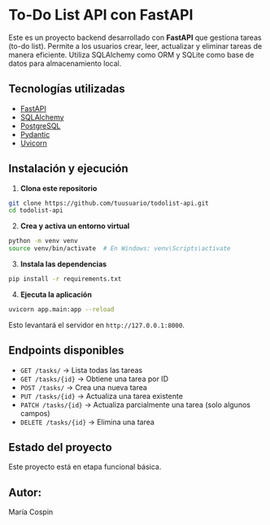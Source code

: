 # To-Do List API con FastAPI

Este es un proyecto backend desarrollado con **FastAPI** que gestiona tareas (to-do list). Permite a los usuarios crear, leer, actualizar y eliminar tareas de manera eficiente. Utiliza SQLAlchemy como ORM y SQLite como base de datos para almacenamiento local.

## Tecnologías utilizadas

- [FastAPI](https://fastapi.tiangolo.com/)
- [SQLAlchemy](https://www.sqlalchemy.org/)
- [PostgreSQL](https://www.postgresql.org/)
- [Pydantic](https://docs.pydantic.dev/)
- [Uvicorn](https://www.uvicorn.org/)

## Instalación y ejecución

1. **Clona este repositorio**

```bash
git clone https://github.com/tuusuario/todolist-api.git
cd todolist-api
```

2. **Crea y activa un entorno virtual**

```bash
python -m venv venv
source venv/bin/activate  # En Windows: venv\Scripts\activate
```

3. **Instala las dependencias**

```bash
pip install -r requirements.txt
```

4. **Ejecuta la aplicación**

```bash
uvicorn app.main:app --reload
```

Esto levantará el servidor en `http://127.0.0.1:8000`.

## Endpoints disponibles

- `GET /tasks/` → Lista todas las tareas
- `GET /tasks/{id}` → Obtiene una tarea por ID
- `POST /tasks/` → Crea una nueva tarea
- `PUT /tasks/{id}` → Actualiza una tarea existente
- `PATCH /tasks/{id}` → Actualiza parcialmente una tarea (solo algunos campos)
- `DELETE /tasks/{id}` → Elimina una tarea

## Estado del proyecto

Este proyecto está en etapa funcional básica.

## Autor: 
María Cospin
